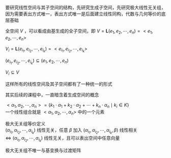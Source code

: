 要研究线性空间与其子空间的结构，先研究生成子空间，先研究极大线性无关组，因为需要表出方式唯一，表出方式唯一是后面建立线性同构，代数与几何等价的底层基础  
  
全空间 $V$ ，可以看成由基生成的全子空间，即 $V=\mathbf{L}(e_1,e_2,\cdots,e_n)=<e_1,e_2,\cdots,e_n>$   
  
 $V_i=\mathbf{L}(e_{i_1},e_{i_2},\cdots,e_{i_k})=<e_{i_1},e_{i_2},\cdots,e_{i_k}>$   
  
 $(e_{i_1},e_{i_2},\cdots,e_{i_k})\subseteq(e_1,e_2,\cdots,e_n)$   
  
 $V_i\subseteq V$   
  
这样所有的线性空间及其子空间都有了一种统一的形式  
  
其实后续的课程中，一直暗含着生成空间的概念  
  
 $<\alpha_1,\alpha_2,\cdots,\alpha_n>=\{k_1\cdot\alpha_1+k_2\cdot\alpha_2+\cdots+k_n\cdot\alpha_n\mid k_i\in K\}$   
一个线性组合就是 $<\alpha_1,\alpha_2,\cdots,\alpha_n>$ 中的一个元素  
  
极大无关组等价定义  
 $(\alpha_{i_1},\alpha_{i_2},\cdots,\alpha_{i_k})$ 线性无关，任意 $\beta$ 加入 $(\alpha_{i_1},\alpha_{i_2},\cdots,\alpha_{i_k},\beta)$ 线性相关  
 $\iff$  $(\alpha_{i_1},\alpha_{i_2},\cdots,\alpha_{i_k})$ 线性无关，且可以表出空间中任意向量  
  
极大无关组不唯一与基变换与过渡矩阵  
